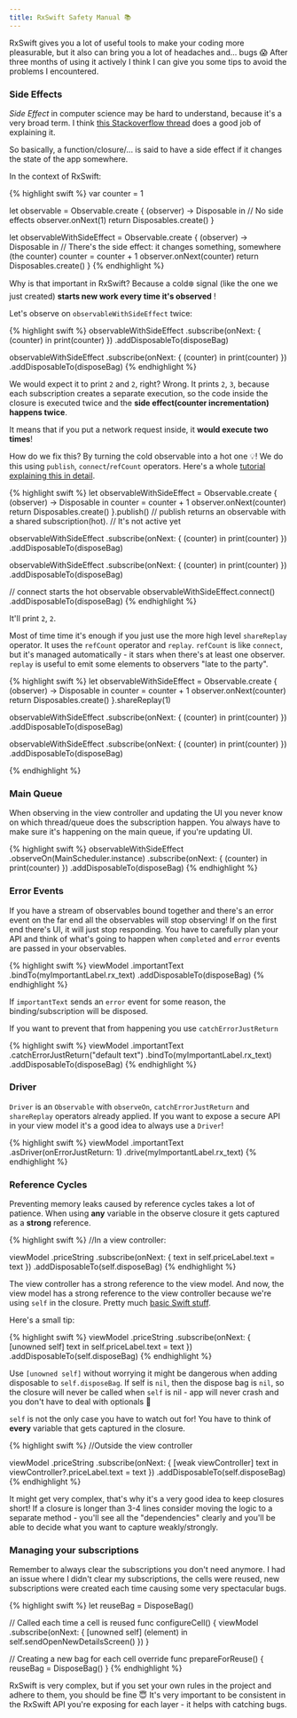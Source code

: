 ```yaml
---
title: RxSwift Safety Manual 📚
---
```


RxSwift gives you a lot of useful tools to make your coding more pleasurable, but it also can bring you a lot of headaches and... bugs 😱 After three months of using it actively I think I can give you some tips to avoid the problems I encountered.

### Side Effects

*Side Effect* in computer science may be hard to understand, because it's a very broad term. I think [this Stackoverflow thread](http://softwareengineering.stackexchange.com/questions/40297/what-is-a-side-effect) does a good job of explaining it.

So basically, a function/closure/... is said to have a side effect if it changes the state of the app somewhere.

In the context of RxSwift:

{% highlight swift %}
var counter = 1

let observable = Observable<Int>.create { (observer) -> Disposable in
   // No side effects
   observer.onNext(1)
   return Disposables.create()
}

let observableWithSideEffect = Observable<Int>.create { (observer) -> Disposable in
   // There's the side effect: it changes something, somewhere (the counter)
   counter = counter + 1
   observer.onNext(counter)
   return Disposables.create()
}
{% endhighlight %}

Why is that important in RxSwift? Because a cold❄️ signal (like the one we just created) **starts new work every time it's observed** !

Let's observe on `observableWithSideEffect` twice:

{% highlight swift %}
 observableWithSideEffect
     .subscribe(onNext: { (counter) in
         print(counter)
     })
 .addDisposableTo(disposeBag)
 
 observableWithSideEffect
     .subscribe(onNext: { (counter) in
         print(counter)
     })
 .addDisposableTo(disposeBag)
{% endhighlight %}

We would expect it to print `2` and `2`, right? Wrong. It prints `2`, `3`, because each subscription creates a separate execution, so the code inside the closure is executed twice and the **side effect(counter incrementation) happens twice**.

It means that if you put a network request inside, it **would execute two times**!

How do we fix this? By turning the cold observable into a hot one 💡! We do this using `publish`, `connect`/`refCount` operators. Here's a whole [tutorial explaining this in detail](http://www.tailec.com/blog/understanding-publish-connect-refcount-share).

{% highlight swift %}
let observableWithSideEffect = Observable<Int>.create { (observer) -> Disposable in
 counter = counter + 1
 observer.onNext(counter)
 return Disposables.create()
}.publish()
// publish returns an observable with a shared subscription(hot).
// It's not active yet

observableWithSideEffect
 .subscribe(onNext: { (counter) in
     print(counter)
 })
.addDisposableTo(disposeBag)

observableWithSideEffect
 .subscribe(onNext: { (counter) in
     print(counter)
 })
.addDisposableTo(disposeBag)

// connect starts the hot observable
observableWithSideEffect.connect()
.addDisposableTo(disposeBag)
{% endhighlight %}

It'll print `2`, `2`.

Most of time time it's enough if you just use the more high level `shareReplay` operator. It uses the `refCount` operator and `replay`. `refCount` is like `connect`, but it's managed automatically - it stars when there's at least one observer. `replay` is useful to emit some elements to observers "late to the party".

{% highlight swift %}
let observableWithSideEffect = Observable<Int>.create { (observer) -> Disposable in
 counter = counter + 1
 observer.onNext(counter)
 return Disposables.create()
}.shareReplay(1)

observableWithSideEffect
 .subscribe(onNext: { (counter) in
     print(counter)
 })
.addDisposableTo(disposeBag)

observableWithSideEffect
 .subscribe(onNext: { (counter) in
     print(counter)
 })
.addDisposableTo(disposeBag)

{% endhighlight %}

### Main Queue

When observing in the view controller and updating the UI you never know on which thread/queue does the  subscription happen. You always have to make sure it's happening on the main queue, if you're updating UI.

{% highlight swift %}
observableWithSideEffect
    .observeOn(MainScheduler.instance)
    .subscribe(onNext: { (counter) in
        print(counter)
    })
.addDisposableTo(disposeBag)
{% endhighlight %}

### Error Events

If you have a stream of observables bound together and there's an error event on the far end all the observables will stop observing! If on the first end there's UI, it will just stop responding. You have to carefully plan your API and think of what's going to happen when `completed` and `error` events are passed in your observables.

{% highlight swift %}
viewModel
.importantText
.bindTo(myImportantLabel.rx_text)
.addDisposableTo(disposeBag)
{% endhighlight %}

If `importantText` sends an `error` event for some reason, the binding/subscription will be disposed.

If you want to prevent that from happening you use `catchErrorJustReturn`

{% highlight swift %}
viewModel
.importantText
.catchErrorJustReturn("default text")
.bindTo(myImportantLabel.rx_text)
.addDisposableTo(disposeBag)
{% endhighlight %}

### Driver

`Driver` is an `Observable` with `observeOn`, `catchErrorJustReturn` and `shareReplay` operators already applied. If you want to expose a secure API in your view model it's a good idea to always use a `Driver`! 

{% highlight swift %}
viewModel
.importantText
.asDriver(onErrorJustReturn: 1)
.drive(myImportantLabel.rx_text)
{% endhighlight %}

### Reference Cycles

Preventing memory leaks caused by reference cycles takes a lot of patience. When using **any** variable in the observe closure it gets captured as a **strong** reference.

{% highlight swift %}
//In a view controller:

viewModel
	.priceString
    .subscribe(onNext: { text in
       self.priceLabel.text = text
    })
    .addDisposableTo(self.disposeBag)
{% endhighlight %}

The view controller has a strong reference to the view model. And now, the view model has a strong reference to the view controller because we're using `self` in the closure. Pretty much [basic Swift stuff](http://krakendev.io/blog/weak-and-unowned-references-in-swift).

Here's a small tip:

{% highlight swift %}
viewModel
	.priceString
    .subscribe(onNext: { [unowned self] text in
       self.priceLabel.text = text
    })
    .addDisposableTo(self.disposeBag)
{% endhighlight %}

Use `[unowned self]` without worrying it might be dangerous when adding disposable to `self.disposeBag`. If self is `nil`, then the dispose bag is `nil`, so the closure will never be called when `self` is nil - app will never crash and you don't have to deal with optionals 🤗

`self` is not the only case you have to watch out for! You have to think of **every** variable that gets captured in the closure. 

{% highlight swift %}
//Outside the view controller

viewModel
	.priceString
    .subscribe(onNext: { [weak viewController] text in
       viewController?.priceLabel.text = text
    })
    .addDisposableTo(self.disposeBag)
{% endhighlight %}

It might get very complex, that's why it's a very good idea to keep closures short! If a closure is longer than 3-4 lines consider moving the logic to a separate method - you'll see all the "dependencies" clearly and you'll be able to decide what you want to capture weakly/strongly.

### Managing your subscriptions

Remember to always clear the subscriptions you don't need anymore. I had an issue where I didn't clear my subscriptions, the cells were reused, new subscriptions were created each time causing some very spectacular bugs.

{% highlight swift %}
let reuseBag = DisposeBag()

// Called each time a cell is reused
func configureCell() {
  viewModel
  .subscribe(onNext: { [unowned self] (element) in
                self.sendOpenNewDetailsScreen()
            })
}


// Creating a new bag for each cell
override func prepareForReuse() {
  reuseBag = DisposeBag()
}
{% endhighlight %}


RxSwift is very complex, but if you set your own rules in the project and adhere to them, you should be fine 😇 It's very important to be consistent in the RxSwift API you're exposing for each layer - it helps with catching bugs.

